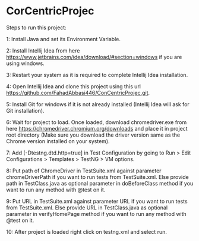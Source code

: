 # CorCentricProjec
Steps to run this project:

1: Install Java and set its Environment Variable.

2: Install Intellij Idea from here https://www.jetbrains.com/idea/download/#section=windows if you are using windows.

3: Restart your system as it is required to complete Intellij Idea installation.

4: Open Intellij Idea and clone this project using this url https://github.com/FahadAbbasi446/ConCentricProjec.git.

5: Install Git for windows if it is not already installed (Intellij Idea will ask for Git installation).

6: Wait for project to load. Once loaded, download chromedriver.exe from here https://chromedriver.chromium.org/downloads and place it in project root
directory (Make sure you download the driver version same as the Chrome version installed on your system).

7: Add [-Dtestng.dtd.http=true] in Test Configuration by going to Run > Edit Configurations > Templates > TestNG > VM options.

8: Put path of ChromeDriver in TestSuite.xml against parameter chromeDriverPath if you want to run tests from TestSuite.xml. Else provide path in TestClass.java as optional parameter in doBeforeClass method if you want to run any method with @test on it.

9: Put URL in TestSuite.xml against parameter URL if you want to run tests from TestSuite.xml. Else provide URL in TestClass.java as optional parameter in verifyHomePage method if you want to run any method with @test on it.

10: After project is loaded right click on testng.xml and select run.
